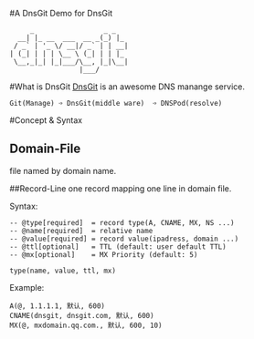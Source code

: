 #A DnsGit Demo for DnsGit

```
     _                 _ _   
  __| |_ __  ___  __ _(_) |_ 
 / _` | '_ \/ __|/ _` | | __|
| (_| | | | \__ \ (_| | | |_ 
 \__,_|_| |_|___/\__, |_|\__|
                 |___/     
```

#What is DnsGit
[DnsGit](https://dnsgit.com) is an awesome DNS manange service.

    Git(Manage) ➩ DnsGit(middle ware)  ➩ DNSPod(resolve)


#Concept & Syntax

## Domain-File
file named by domain name.

##Record-Line 
one record mapping one line in domain file.

Syntax:

```
-- @type[required]  = record type(A, CNAME, MX, NS ...)
-- @name[required]  = relative name
-- @value[required] = record value(ipadress, domain ...)
-- @ttl[optional]   = TTL (default: user default TTL)
-- @mx[optional]    = MX Priority (default: 5)

type(name, value, ttl, mx)

```
Example:
```
A(@, 1.1.1.1, 默认, 600)
CNAME(dnsgit, dnsgit.com, 默认, 600)
MX(@, mxdomain.qq.com., 默认, 600, 10)

```


